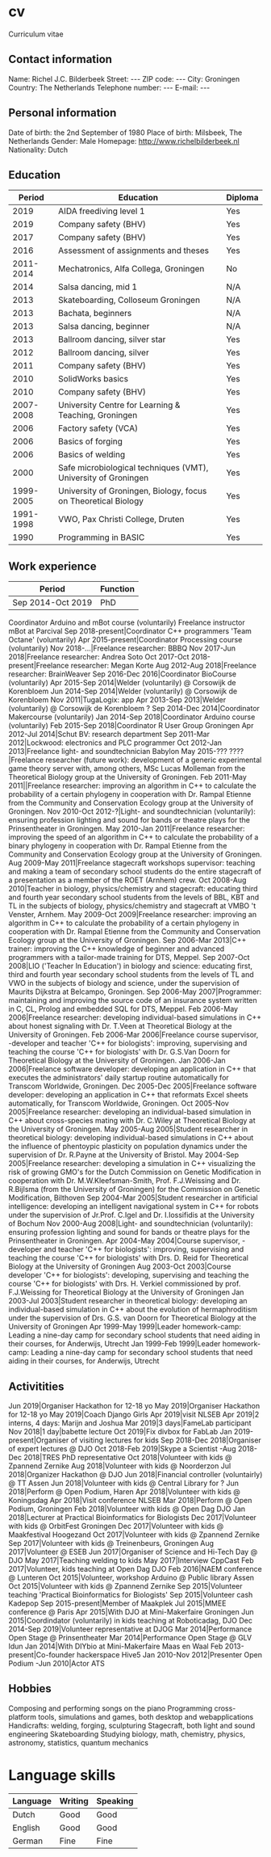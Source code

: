 # cv
Curriculum vitae

## Contact information

Name: Richel J.C. Bilderbeek
Street: ---
ZIP code: ---
City: Groningen
Country: The Netherlands
Telephone number: ---
E-mail: ---

## Personal information

Date of birth: the 2nd September of 1980
Place of birth: Milsbeek, The Netherlands
Gender: Male
Homepage: http://www.richelbilderbeek.nl
Nationality: Dutch

## Education

Period   |Education                                                      |Diploma
---------|---------------------------------------------------------------|---
2019     |AIDA freediving level 1                                        |Yes
2019     |Company safety (BHV)                                           |Yes
2017     |Company safety (BHV)                                           |Yes
2016     |Assessment of assignments and theses                           |Yes
2011-2014|Mechatronics, Alfa Collega, Groningen                          |No
2014     |Salsa dancing, mid 1                                           |N/A
2013     |Skateboarding, Colloseum Groningen                             |N/A
2013     |Bachata, beginners                                             |N/A
2013     |Salsa dancing, beginner                                        |N/A
2013     |Ballroom dancing, silver star                                  |Yes
2012     |Ballroom dancing, silver                                       |Yes
2011     |Company safety (BHV)                                           |Yes
2010     |SolidWorks basics                                              |Yes
2010     |Company safety (BHV)                                           |Yes
2007-2008|University Centre for Learning & Teaching, Groningen           |Yes
2006     |Factory safety (VCA)                                           |Yes
2006     |Basics of forging                                              |Yes
2006     |Basics of welding                                              |Yes
2000     |Safe microbiological techniques (VMT), University of Groningen |Yes
1999-2005|University of Groningen, Biology, focus on Theoretical Biology |Yes
1991-1998|VWO, Pax Christi College, Druten                               |Yes
1990     |Programming in BASIC                                           |Yes



## Work experience

Period           |Function
-----------------|-------------------------------------------------------------------------------------------
Sep 2014-Oct 2019|PhD
Coordinator Arduino and mBot course (voluntarily)
Freelance instructor mBot at Parcival
Sep 2018-present|Coordinator C++ programmers 'Team Octane'  (voluntarily)
Apr 2015-present|Coordinator Processing course (voluntarily)
Nov 2018-...|Freelance researcher: BBBQ
Nov 2017-Jun 2018|Freelance researcher: Andrea Soto
Oct 2017-Oct 2018-present|Freelance researcher: Megan Korte
Aug 2012-Aug 2018|Freelance researcher: BrainWeaver
Sep 2016-Dec 2016|Coordinator BioCourse (voluntarily)
Apr 2015-Sep 2014|Welder (voluntarily) @ Corsowijk de Korenbloem
Jun 2014-Sep 2014|Welder (voluntarily) @ Corsowijk de Korenbloem
Nov 2011|TugaLogix: app
Apr 2013-Sep 2013|Welder (voluntarily) @ Corsowijk de Korenbloem ?
Sep 2014-Dec 2014|Coordinator Makercourse (voluntarily)
Jan 2014-Sep 2018|Coordinator Arduino course (voluntarily)
Feb 2015-Sep 2018|Coordinator R User Group Groningen
Apr 2012-Jul 2014|Schut BV: research department
Sep 2011-Mar 2012|Lockwood: electronics and PLC programmer
Oct 2012-Jan 2013|Freelance light- and soundtechnician Babylon
May 2015-??? ????|Freelance researcher (future work): development of a generic experimental game theory server with, among others, MSc Lucas Molleman from the Theoretical Biology group at the University of Groningen.
Feb 2011-May 2011||Freelance researcher: improving an algorithm in C++ to calculate the probability of a certain phylogeny in cooperation with Dr. Rampal Etienne from the Community and Conservation Ecology group at the University of Groningen.
Nov 2010-Oct 2012-?|Light- and soundtechnician (voluntarily): ensuring profession lighting and sound for bands or theatre plays for the Prinsentheater in Groningen.
May 2010-Jan 2011|Freelance researcher: improving the speed of an algorithm in C++ to calculate the probability of a binary phylogeny in cooperation with Dr. Rampal Etienne from the Community and Conservation Ecology group at the University of Groningen.
Aug 2009-May 2011|Freelance stagecraft workshops supervisor: teaching and making a team of secondary school students do the entire stagecraft of a presentation as a member of the ROET (Arnhem) crew.
Oct 2008-Aug 2010|Teacher in biology, physics/chemistry and stagecraft: educating third and fourth year secondary school students from the levels of BBL, KBT and TL in the subjects of biology, physics/chemistry and stagecraft at VMBO 't Venster, Arnhem.
May 2009-Oct 2009|Freelance researcher: improving an algorithm in C++ to calculate the probability of a certain phylogeny in cooperation with Dr. Rampal Etienne from the Community and Conservation Ecology group at the University of Groningen.
Sep 2006-Mar 2013|C++ trainer: improving the C++ knowledge of beginner and advanced programmers with a tailor-made training for DTS, Meppel.
Sep 2007-Oct 2008|LIO ('Teacher In Education') in biology and science: educating first, third and fourth year secondary school students from the levels of TL and VWO in the subjects of biology and science, under the supervision of Maurits Dijkstra at Belcampo, Groningen.
Sep 2006-May 2007|Programmer: maintaining and improving the source code of an insurance system written in C, CL, Prolog and embedded SQL for DTS, Meppel.
Feb 2006-May 2006|Freelance researcher: developing individual-based simulations in C++ about honest signaling with Dr. T.Veen at Theoretical Biology at the University of Groningen.
Feb 2006-Mar 2006|Freelance course supervisor, -developer and teacher 'C++ for biologists': improving, supervising and teaching the course 'C++ for biologists' with Dr. G.S.Van Doorn for Theoretical Biology at the University of Groningen.
Jan 2006-Jan 2006|Freelance software developer: developing an application in C++ that executes the administrators' daily startup routine automatically for Transcom Worldwide, Groningen.
Dec 2005-Dec 2005|Freelance software developer: developing an application in C++ that reformats Excel sheets automatically, for Transcom Worldwide, Groningen.
Oct 2005-Nov 2005|Freelance researcher: developing an individual-based simulation in C++ about cross-species mating with Dr. C.Wiley at Theoretical Biology at the University of Groningen.
May 2005-Aug 2005|Student researcher in theoretical biology: developing individual-based simulations in C++ about the influence of phentoypic plasticity on population dynamics under the supervision of Dr. R.Payne at the University of Bristol.
May 2004-Sep 2005|Freelance researcher: developing a simulation in C++ visualizing the risk of growing GMO's for the Dutch Commission on Genetic Modification in cooperation with Dr. M.W.Kleefsman-Smith, Prof. F.J.Weissing and Dr. R.Bijlsma (from the University of Groningen) for the Commission on Genetic Modification, Bilthoven
Sep 2004-Mar 2005|Student researcher in artificial intelligence: developing an intelligent navigational system in C++ for robots under the supervision of Jr.Prof. C.Igel and Dr. I.Iossifidis at the University of Bochum
Nov 2000-Aug 2008|Light- and soundtechnician (voluntarily): ensuring profession lighting and sound for bands or theatre plays for the Prinsentheater in Groningen.
Apr 2004-May 2004|Course supervisor, -developer and teacher 'C++ for biologists': improving, supervising and teaching the course 'C++ for biologists' with Drs. D. Reid for Theoretical Biology at the University of Groningen
Aug 2003-Oct 2003|Course developer 'C++ for biologists': developing, supervising and teaching the course 'C++ for biologists' with Drs. H. Verkiel commissioned by prof. F.J.Weissing for Theoretical Biology at the University of Groningen
Jan 2003-Jul 2003|Student researcher in theoretical biology: developing an individual-based simulation in C++ about the evolution of hermaphroditism under the supervision of Drs. G.S. van Doorn for Theoretical Biology at the University of Groningen
Apr 1999-May 1999|Leader homework-camp: Leading a nine-day camp for secondary school students that need aiding in their courses, for Anderwijs, Utrecht
Jan 1999-Feb 1999|Leader homework-camp: Leading a nine-day camp for secondary school students that need aiding in their courses, for Anderwijs, Utrecht

## Activitities

Jun 2019|Organiser Hackathon for 12-18 yo
May 2019|Organiser Hackathon for 12-18 yo
May 2019|Coach Django Girls
Apr 2019|visit NLSEB
Apr 2019|2 interns, 4 days: Marijn and Joshua
Mar 2019|3 days|FameLab participant
Nov 2018|1 day|babette lecture
Oct 2019|Fix divbox for FabLab
Jan 2019-present|Organiser of visiting lectures for kids 
Sep 2018-Dec 2018|Organiser of expert lectures @ DJO 
Oct 2018-Feb 2019|Skype a Scientist
-Aug 2018-Dec 2018|TRES PhD representative
Oct 2018|Volunteer with kids @ Zpannend Zernike
Aug 2018|Volunteer with kids @ Noorderzon
Jul 2018|Organizer Hackathon @ DJO
Jun 2018|Financial controller (voluntairly) @ TT Assen
Jun 2018|Volunteer with kids @ Central Library for ?
Jun 2018|Perform @ Open Podium, Haren
Apr 2018|Volunteer with kids @ Koningsdag
Apr 2018|Visit conference NLSEB
Mar 2018|Perform @ Open Podium, Groningen
Feb 2018|Volunteer with kids @ Open Dag DJO
Jan 2018|Lecturer at Practical Bioinformatics for Biologists
Dec 2017|Volunteer with kids @ OrbitFest Groningen
Dec 2017|Volunteer with kids @ Maakfestival Hoogezand
Oct 2017|Volunteer with kids @ Zpannend Zernike
Sep 2017|Volunteer with kids @ Treinenbeurs, Groningen
Aug 2017|Volunteer @ ESEB
Jun 2017|Organiser of Science and Hi-Tech Day @ DJO
May 2017|Teaching welding to kids
May 2017|Interview CppCast
Feb 2017|Volunteer, kids teaching at Open Dag DJO
Feb 2016|NAEM conference @ Lunteren
Oct 2015|Volunteer, workshop Arduino @ Public library Assen
Oct 2015|Volunteer with kids @ Zpannend Zernike
Sep 2015|Volunteer teaching 'Practical Bioinformatics for Biologists'
Sep 2015|Volunteer cash Kadepop
Sep 2015-present|Member of Maakplek
Jul 2015|MMEE conference @ Paris
Apr 2015|With DJO at Mini-Makerfaire Groningen
Jun 2015|Coordindator (voluntarily) in kids teaching at Roboticadag, DJO
Dec 2014-Sep 2019|Volunteer representative at DJOG
Mar 2014|Performance Open Stage @ Prinsentheater
Mar 2014|Performance Open Stage @ GLV Idun
Jan 2014|With DIYbio at Mini-Makerfaire Maas en Waal
Feb 2013-present|Co-founder hackerspace Hive5
Jan 2010-Nov 2012|Presenter Open Podium
-Jun 2010|Actor ATS

## Hobbies

Composing and performing songs on the piano
Programming cross-platform tools, simulations and games, both desktop and webapplications
Handicrafts: welding, forging, sculpturing
Stagecraft, both light and sound engineering
Skateboarding
Studying biology, math, chemistry, physics, astronomy, statistics, quantum mechanics
 
# Language skills

Language|Writing|Speaking
--------|-------|--------  
Dutch   |Good   |Good
English |Good   |Good
German  |Fine   |Fine
